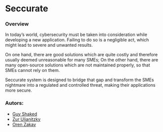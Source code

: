 # Seccurate
### Overview
In today’s world, cybersecurity must be taken into consideration while developing a new application. Failing to do so is a negligible act, which might lead to severe and unwanted results.

On one hand, there are good solutions which are quite costly and therefore usually deemed unreasonable for many SMEs; On the other hand, there are many open-source solutions which are not maintained properly, so that SMEs cannot rely on them.

Seccurate system is designed to bridge that gap and transform the SMEs nightmare into a regulated and controlled threat, making their applications more secure.

### Autors:
* [Guy Shaked](https://github.com/guyshakk)
* [Zur Ulianitzky](https://github.com/zur250)
* [Oren Zakay](https://github.com/OrenZak)

